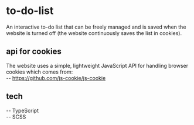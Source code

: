 # to-do-list

An interactive to-do list that can be freely managed and is saved when the website is turned off (the website continuously saves the list in cookies).

## api for cookies

The website uses a simple, lightweight JavaScript API for handling browser cookies which comes from: <br>
-- https://github.com/js-cookie/js-cookie

## tech

-- TypeScript <br>
-- SCSS <br>

